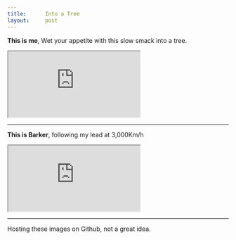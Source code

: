 ```yaml
---
title:      Into a Tree
layout:     post
---
```


**This is me**, Wet your appetite with this slow smack into a tree.

<iframe src="https://docs.google.com/a/dirkkelly.com/file/d/0BzjlnBuyejwpZDU1MFNpZUdPTkk/preview">
</iframe>

<hr/>

**This is Barker**, following my lead at 3,000Km/h

<iframe src="https://docs.google.com/a/dirkkelly.com/file/d/0BzjlnBuyejwpbDdCckxWZ0I3RWc/preview">
</iframe>

<hr/>

<p class="alert alert-danger">
Hosting these images on Github, not a great idea.
</p>
